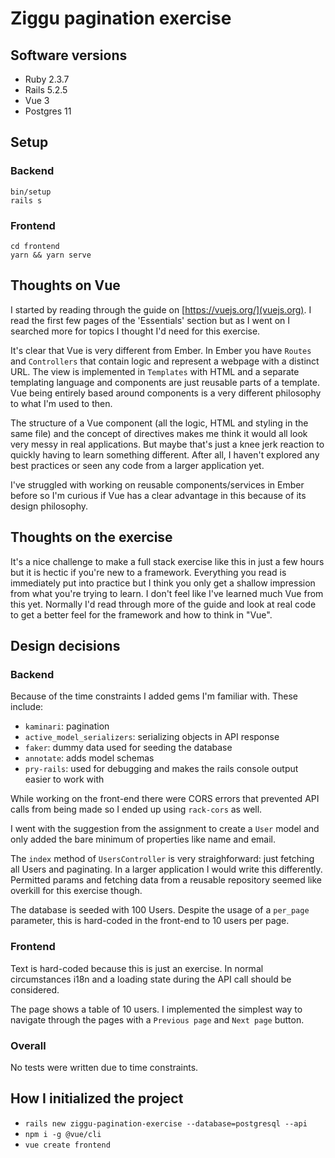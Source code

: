 # Ziggu pagination exercise

## Software versions
- Ruby 2.3.7
- Rails 5.2.5
- Vue 3
- Postgres 11

## Setup

### Backend
```
bin/setup
rails s
```

### Frontend
```
cd frontend
yarn && yarn serve
```

## Thoughts on Vue

I started by reading through the guide on [https://vuejs.org/](vuejs.org). I read the first few pages of the 'Essentials' section but as I went on I searched more for topics I thought I'd need for this exercise.

It's clear that Vue is very different from Ember. In Ember you have `Routes` and `Controllers` that contain logic and represent a webpage with a distinct URL. The view is implemented in `Templates` with HTML and a separate templating language and components are just reusable parts of a template. Vue being entirely based around components is a very different philosophy to what I'm used to then.

The structure of a Vue component (all the logic, HTML and styling in the same file) and the concept of directives makes me think it would all look very messy in real applications. But maybe that's just a knee jerk reaction to quickly having to learn something different. After all, I haven't explored any best practices or seen any code from a larger application yet.

I've struggled with working on reusable components/services in Ember before so I'm curious if Vue has a clear advantage in this because of its design philosophy.

## Thoughts on the exercise

It's a nice challenge to make a full stack exercise like this in just a few hours but it is hectic if you're new to a framework. Everything you read is immediately put into practice but I think you only get a shallow impression from what you're trying to learn. I don't feel like I've learned much Vue from this yet. Normally I'd read through more of the guide and look at real code to get a better feel for the framework and how to think in "Vue".

## Design decisions

### Backend

Because of the time constraints I added gems I'm familiar with. These include:
- `kaminari`: pagination
- `active_model_serializers`: serializing objects in API response
- `faker`: dummy data used for seeding the database
- `annotate`: adds model schemas
- `pry-rails`: used for debugging and makes the rails console output easier to work with 

While working on the front-end there were CORS errors that prevented API calls from being made so I ended up using `rack-cors` as well.

I went with the suggestion from the assignment to create a `User` model and only added the bare minimum of properties like name and email.

The `index` method of `UsersController` is very straighforward: just fetching all Users and paginating. In a larger application I would write this differently. Permitted params and fetching data from a reusable repository seemed like overkill for this exercise though.

The database is seeded with 100 Users. Despite the usage of a `per_page` parameter, this is hard-coded in the front-end to 10 users per page. 

### Frontend

Text is hard-coded because this is just an exercise. In normal circumstances i18n and a loading state during the API call should be considered.

The page shows a table of 10 users. I implemented the simplest way to navigate through the pages with a `Previous page` and `Next page` button.

### Overall

No tests were written due to time constraints.


## How I initialized the project

- `rails new ziggu-pagination-exercise --database=postgresql --api`
- `npm i -g @vue/cli`
- `vue create frontend`